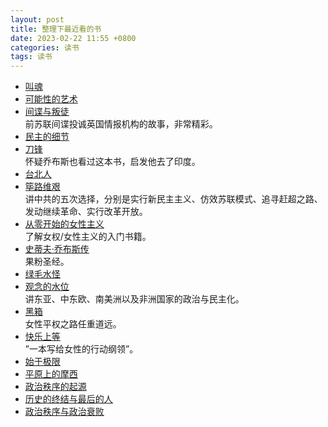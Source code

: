 ```yaml
---
layout: post
title: 整理下最近看的书
date: 2023-02-22 11:55 +0800
categories: 读书
tags: 读书
---
```

- [叫魂](https://book.douban.com/subject/25912076/)<br>
- [可能性的艺术](https://book.douban.com/subject/35819419/)<br>
- [间谍与叛徒](https://book.douban.com/subject/35130747/)<br>
前苏联间谍投诚英国情报机构的故事，非常精彩。<br>
- [民主的细节](https://book.douban.com/subject/3813669/)<br>
- [刀锋](https://book.douban.com/subject/2035162/)<br>
怀疑乔布斯也看过这本书，启发他去了印度。<br>
- [台北人](https://book.douban.com/subject/5337248/)<br>
- [筚路维艰](https://book.douban.com/subject/26171466/)<br>
讲中共的五次选择，分别是实行新民主主义、仿效苏联模式、追寻赶超之路、发动继续革命、实行改革开放。<br>
- [从零开始的女性主义](https://book.douban.com/subject/35523099/)<br>
了解女权/女性主义的入门书籍。<br>
- [史蒂夫·乔布斯传](https://book.douban.com/subject/25810506/)<br>
果粉圣经。<br>
- [绿毛水怪](https://book.douban.com/subject/30163860/)<br>
- [观念的水位](https://book.douban.com/subject/20463108/)<br>
讲东亚、中东欧、南美洲以及非洲国家的政治与民主化。<br>
- [黑箱](https://book.douban.com/subject/30484795/)<br>
女性平权之路任重道远。<br>
- [快乐上等](https://book.douban.com/subject/36204289/)<br>
 ”一本写给女性的行动纲领”。<br>
- [始于极限](https://book.douban.com/subject/35966120/)<br>
- [平原上的摩西](https://book.douban.com/subject/26803179/)<br>
- [政治秩序的起源](https://book.douban.com/subject/25971624/)<br>
- [历史的终结与最后的人](https://book.douban.com/subject/25908550/)<br>
- [政治秩序与政治衰败](https://book.douban.com/subject/26592899/)<br>